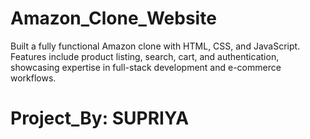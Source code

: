 # Amazon_Clone_Website
Built a fully functional Amazon clone with HTML, CSS, and JavaScript. Features include product listing, search, cart, and authentication, showcasing expertise in full-stack development and e-commerce workflows.
# Project_By: SUPRIYA
